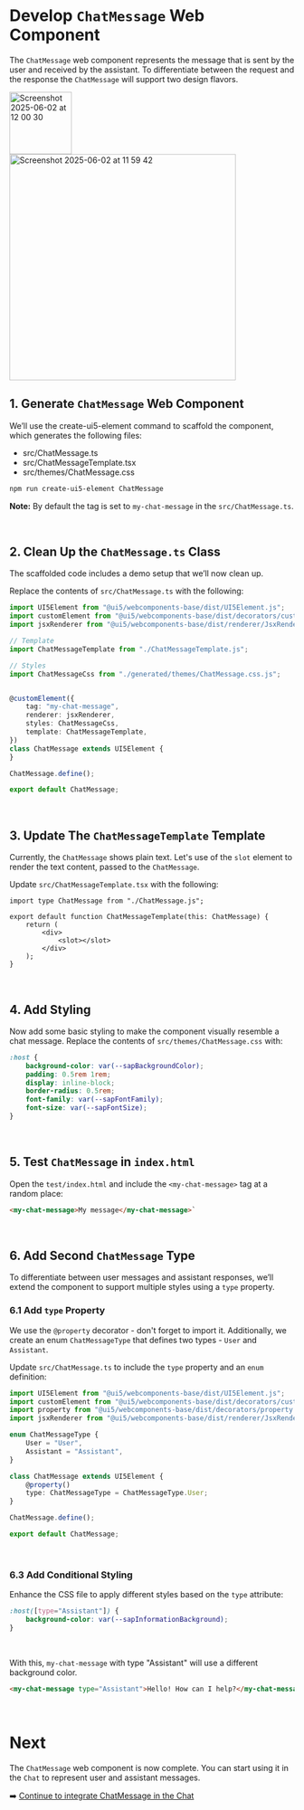 # Develop `ChatMessage` Web Component

The `ChatMessage` web component represents the message that is sent by the user and received by the assistant.
To differentiate between the request and the response the `ChatMessage` will support two design flavors.

<img width="110" alt="Screenshot 2025-06-02 at 12 00 30" src="https://github.com/user-attachments/assets/9d481929-5d45-45d5-b035-f7880d62e054" />

<br>

<img width="400" alt="Screenshot 2025-06-02 at 11 59 42" src="https://github.com/user-attachments/assets/a49d6dde-2d73-46e6-aa17-34b98832f7e9" />

<br>

## 1. Generate `ChatMessage` Web Component

We’ll use the create-ui5-element command to scaffold the component, which generates the following files:

- src/ChatMessage.ts
- src/ChatMessageTemplate.tsx
- src/themes/ChatMessage.css

```sh
npm run create-ui5-element ChatMessage
```

**Note:** By default the tag is set to `my-chat-message` in the `src/ChatMessage.ts`.

<br>

## 2. Clean Up the `ChatMessage.ts` Class

The scaffolded code includes a demo setup that we’ll now clean up.

Replace the contents of `src/ChatMessage.ts` with the following:

```ts
import UI5Element from "@ui5/webcomponents-base/dist/UI5Element.js";
import customElement from "@ui5/webcomponents-base/dist/decorators/customElement.js";
import jsxRenderer from "@ui5/webcomponents-base/dist/renderer/JsxRenderer.js";

// Template
import ChatMessageTemplate from "./ChatMessageTemplate.js";

// Styles
import ChatMessageCss from "./generated/themes/ChatMessage.css.js";


@customElement({
	tag: "my-chat-message",
	renderer: jsxRenderer,
	styles: ChatMessageCss,
	template: ChatMessageTemplate,
})
class ChatMessage extends UI5Element {
}

ChatMessage.define();

export default ChatMessage;

```

<br>

## 3. Update The `ChatMessageTemplate` Template

Currently, the `ChatMessage` shows plain text.
Let's use of the `slot` element to render the text content, passed to the `ChatMessage`.

Update `src/ChatMessageTemplate.tsx` with the following:

```tsx
import type ChatMessage from "./ChatMessage.js";

export default function ChatMessageTemplate(this: ChatMessage) {
	return (
		<div>
			<slot></slot>
		</div>
	);
}
```

<br>

## 4. Add Styling

Now add some basic styling to make the component visually resemble a chat message.
Replace the contents of `src/themes/ChatMessage.css` with:

```css
:host {
	background-color: var(--sapBackgroundColor);
	padding: 0.5rem 1rem;
	display: inline-block;
	border-radius: 0.5rem;
	font-family: var(--sapFontFamily);
	font-size: var(--sapFontSize);
}
```

<br>

## 5. Test `ChatMessage` in `index.html`

Open the `test/index.html` and include the `<my-chat-message>` tag at a random place:

```html
<my-chat-message>My message</my-chat-message>`
```

<br>

## 6. Add Second `ChatMessage` Type

To differentiate between user messages and assistant responses,
we’ll extend the component to support multiple styles using a `type` property.


### 6.1 Add `type` Property

We use the `@property` decorator - don't forget to import it.
Additionally, we create an enum `ChatMessageType` that defines two types - `User` and `Assistant`.

Update `src/ChatMessage.ts` to include the `type` property and an `enum` definition:

```ts
import UI5Element from "@ui5/webcomponents-base/dist/UI5Element.js";
import customElement from "@ui5/webcomponents-base/dist/decorators/customElement.js";
import property from "@ui5/webcomponents-base/dist/decorators/property.js";
import jsxRenderer from "@ui5/webcomponents-base/dist/renderer/JsxRenderer.js";

enum ChatMessageType {
	User = "User",
	Assistant = "Assistant",
}

class ChatMessage extends UI5Element {
	@property()
	type: ChatMessageType = ChatMessageType.User;
}

ChatMessage.define();

export default ChatMessage;

```

<br>

### 6.3 Add Conditional Styling

Enhance the CSS file to apply different styles based on the `type` attribute:

```css
:host([type="Assistant"]) {
	background-color: var(--sapInformationBackground);
}
```

<br>

With this, `my-chat-message` with type "Assistant" will use a different background color.

```html
<my-chat-message type="Assistant">Hello! How can I help?</my-chat-message>
```

<br>

# Next

The `ChatMessage` web component is now complete. You can start using it in the `Chat` to represent user and assistant messages.

➡️ [Continue to integrate ChatMessage in the Chat](./4_Use_ChatMessage.md)
